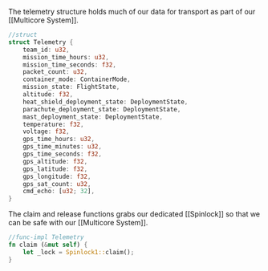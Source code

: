 The telemetry structure holds much of our data for transport as part of our [[Multicore System]].

```rust
//struct
struct Telemetry {
	team_id: u32,
	mission_time_hours: u32,
	mission_time_seconds: f32,
	packet_count: u32,
	container_mode: ContainerMode,
	mission_state: FlightState,
	altitude: f32,
	heat_shield_deployment_state: DeploymentState,
	parachute_deployment_state: DeploymentState,
	mast_deployment_state: DeploymentState,
	temperature: f32,
	voltage: f32,
	gps_time_hours: u32,
	gps_time_minutes: u32,
	gps_time_seconds: f32,
	gps_altitude: f32,
	gps_latitude: f32,
	gps_longitude: f32,
	gps_sat_count: u32,
	cmd_echo: [u32; 32],
}
```

The claim and release functions grabs our dedicated [[Spinlock]] so that we can be safe with our [[Multicore System]].

```rust
//func-impl Telemetry
fn claim (&mut self) {
	let _lock = Spinlock1::claim();
}
```